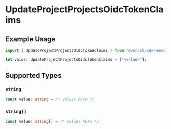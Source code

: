 # UpdateProjectProjectsOidcTokenClaims

## Example Usage

```typescript
import { UpdateProjectProjectsOidcTokenClaims } from "@vercel/sdk/models/operations";

let value: UpdateProjectProjectsOidcTokenClaims = ["<value>"];
```

## Supported Types

### `string`

```typescript
const value: string = /* values here */
```

### `string[]`

```typescript
const value: string[] = /* values here */
```

